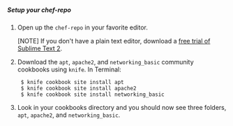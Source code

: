 ##### Setup your chef-repo
1. Open up the `chef-repo` in your favorite editor.

    [NOTE] If you don't have a plain text editor, download a [free trial of Sublime Text 2][sublime-text-2].

1. Download the `apt`, `apache2`, and `networking_basic` community cookbooks using `knife`. In Terminal:

        $ knife cookbook site install apt
        $ knife cookbook site install apache2
        $ knife cookbook site install networking_basic

1. Look in your cookbooks directory and you should now see three folders, `apt`, `apache2`, and `networking_basic`.

[sublime-text-2]: http://www.sublimetext.com/2 "Sublime Text 2"
